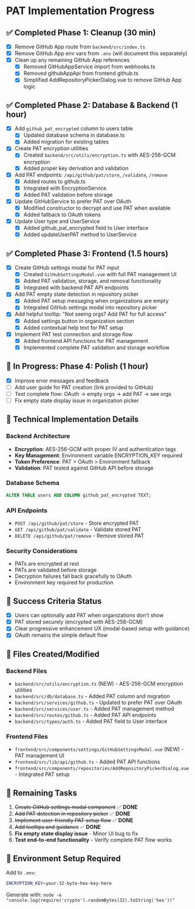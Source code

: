 # PAT Implementation Progress

## ✅ Completed Phase 1: Cleanup (30 min)
- [x] Remove GitHub App route from `backend/src/index.ts`
- [x] Remove GitHub App env vars from `.env` (will document this separately)
- [x] Clean up any remaining GitHub App references
  - [x] Removed GitHubAppService import from webhooks.ts
  - [x] Removed githubAppApi from frontend github.ts
  - [x] Simplified AddRepositoryPickerDialog.vue to remove GitHub App logic

## ✅ Completed Phase 2: Database & Backend (1 hour)
- [x] Add `github_pat_encrypted` column to users table
  - [x] Updated database schema in database.ts
  - [x] Added migration for existing tables
- [x] Create PAT encryption utilities
  - [x] Created `backend/src/utils/encryption.ts` with AES-256-GCM encryption
  - [x] Added proper key derivation and validation
- [x] Add PAT endpoints: `/api/github/pat/store`, `/validate`, `/remove`
  - [x] Added routes to github.ts
  - [x] Integrated with EncryptionService
  - [x] Added PAT validation before storage
- [x] Update GitHubService to prefer PAT over OAuth
  - [x] Modified constructor to decrypt and use PAT when available
  - [x] Added fallback to OAuth tokens
- [x] Update User type and UserService
  - [x] Added github_pat_encrypted field to User interface
  - [x] Added updateUserPAT method to UserService

## ✅ Completed Phase 3: Frontend (1.5 hours)
- [x] Create GitHub settings modal for PAT input
  - [x] Created `GitHubSettingsModal.vue` with full PAT management UI
  - [x] Added PAT validation, storage, and removal functionality
  - [x] Integrated with backend PAT API endpoints
- [x] Add PAT empty state detection in repository picker
  - [x] Added PAT setup messaging when organizations are empty
  - [x] Integrated GitHub settings modal into repository picker
- [x] Add helpful tooltip: "Not seeing orgs? Add PAT for full access"
  - [x] Added settings button in organization section
  - [x] Added contextual help text for PAT setup
- [x] Implement PAT test connection and storage flow
  - [x] Added frontend API functions for PAT management
  - [x] Implemented complete PAT validation and storage workflow

## 🚧 In Progress: Phase 4: Polish (1 hour)
- [x] Improve error messages and feedback
- [ ] Add user guide for PAT creation (link provided to GitHub)
- [ ] Test complete flow: OAuth → empty orgs → add PAT → see orgs
- [ ] Fix empty state display issue in organization picker

## 🔧 Technical Implementation Details

### Backend Architecture
- **Encryption**: AES-256-GCM with proper IV and authentication tags
- **Key Management**: Environment variable ENCRYPTION_KEY required
- **Token Preference**: PAT > OAuth > Environment fallback
- **Validation**: PAT tested against GitHub API before storage

### Database Schema
```sql
ALTER TABLE users ADD COLUMN github_pat_encrypted TEXT;
```

### API Endpoints
- `POST /api/github/pat/store` - Store encrypted PAT
- `GET /api/github/pat/validate` - Validate stored PAT
- `DELETE /api/github/pat/remove` - Remove stored PAT

### Security Considerations
- PATs are encrypted at rest
- PATs are validated before storage
- Decryption failures fall back gracefully to OAuth
- Environment key required for production

## 🎯 Success Criteria Status
- [x] Users can optionally add PAT when organizations don't show
- [x] PAT stored securely (encrypted with AES-256-GCM)
- [x] Clear progressive enhancement UX (modal-based setup with guidance)
- [x] OAuth remains the simple default flow

## 📁 Files Created/Modified
### Backend Files
- `backend/src/utils/encryption.ts` (NEW) - AES-256-GCM encryption utilities
- `backend/src/db/database.ts` - Added PAT column and migration
- `backend/src/services/github.ts` - Updated to prefer PAT over OAuth
- `backend/src/services/user.ts` - Added PAT management method
- `backend/src/routes/github.ts` - Added PAT API endpoints
- `backend/src/types/auth.ts` - Added PAT field to User interface

### Frontend Files  
- `frontend/src/components/settings/GitHubSettingsModal.vue` (NEW) - PAT management UI
- `frontend/src/lib/api/github.ts` - Added PAT API functions
- `frontend/src/components/repositories/AddRepositoryPickerDialog.vue` - Integrated PAT setup

## 📝 Remaining Tasks
1. ~~Create GitHub settings modal component~~ ✅ **DONE**
2. ~~Add PAT detection in repository picker~~ ✅ **DONE**  
3. ~~Implement user-friendly PAT setup flow~~ ✅ **DONE**
4. ~~Add tooltips and guidance~~ ✅ **DONE**
5. **Fix empty state display issue** - Minor UI bug to fix
6. **Test end-to-end functionality** - Verify complete PAT flow works

## 🔐 Environment Setup Required
Add to `.env`:
```bash
ENCRYPTION_KEY=your-32-byte-hex-key-here
```
Generate with: `node -e "console.log(require('crypto').randomBytes(32).toString('hex'))"`